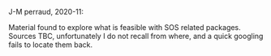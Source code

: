 

J-M perraud, 2020-11:

Material found to explore what is feasible with SOS related packages. Sources TBC, unfortunately I do not recall from where, and a quick googling fails to locate them back.

